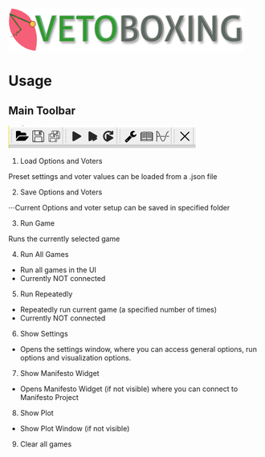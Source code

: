 ![](https://github.com/erocoar/vetoboxing/blob/master/vetoboxing/assets/vetoboxingLogo%20-%20Kopie.png)

# Usage
## Main Toolbar
![](https://github.com/erocoar/vetoboxing/blob/master/vetoboxing/rmd/mainToolbar.png)
1. Load Options and Voters

 Preset settings and voter values can be loaded from a .json file

2. Save Options and Voters

 ⋅⋅⋅Current Options and voter setup can be saved in specified folder

3. Run Game

 Runs the currently selected game

4. Run All Games

 - Run all games in the UI
 - Currently NOT connected

5. Run Repeatedly 

 - Repeatedly run current game (a specified number of times)
 - Currently NOT connected

6. Show Settings
- Opens the settings window, where you can access general options, run options and visualization options. 

7. Show Manifesto Widget
- Opens Manifesto Widget (if not visible) where you can connect to Manifesto Project 

8. Show Plot
- Show Plot Window (if not visible)

9. Clear all games

